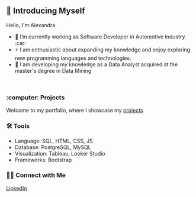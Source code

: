 ## :raising_hand: Introducing Myself
<p>Hello, I'm Alexandra.</p>
<ul>
  <li>🔭 I’m currently working as Software Developer in Automotive industry. :car:</li>
  <li>⚡ I am enthusiastic about expanding my knowledge and enjoy exploring new programming languages and technologies.</li>
  <li>🌱 I am developing my knowledge as a Data Analyst acquired at the master's degree in Data Mining </li>
</ul>
<br/>
<h3>:computer: Projects</h3>
<p>Welcome to my portfolio, where I showcase my <a href="https://github.com/alexandradanca/Portfolio">projects</a></p>
<h3>🛠️ Tools</h3>
<ul>
  <li>Language: SQL, HTML, CSS, JS</li>
  <li>Database: PostgreSQL, MySQL</li>
  <li>Visualization: Tableau, Looker Studio</li>
  <li>Frameworks: Bootstrap</li>
</ul>
<h3>👋🏻 Connect with Me</h3>
<a href="https://www.linkedin.com/in/alexandra-simona-danca-36a743207/">LinkedIn</a>
